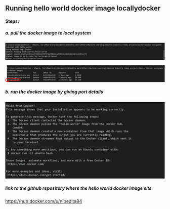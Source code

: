 ## Running hello world docker image locallydocker

#### Steps:
##### a. pull the docker image to local system
![](2022-10-10-13-18-24.png)

![](2022-10-10-13-20-37.png)

##### b. run the docker image by giving port details
![](2022-10-10-15-07-35.png)

##### link to the github repository where the hello world docker image sits
https://hub.docker.com/u/nibedita84 


